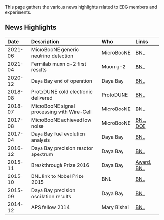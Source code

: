 This page gathers the various news highlights related to EDG members and experiments.

## News Highlights

| Date         | Description       | Who | Links      |
|:-------------|:------------------|:-----------|:-----------|
| 2021-06 | MicroBooNE generic neutrino detection | MicroBooNE | [BNL](https://www.bnl.gov/newsroom/news.php?a=117324) |
| 2021-04 | Fermilab muon g-2 first results | Muon g-2 | [BNL](https://www.bnl.gov/newsroom/news.php?a=118760) |
| 2020-12 | Daya Bay end of operation | Daya Bay | [BNL](https://www.bnl.gov/newsroom/news.php?a=117575) |
| 2018-08 | ProtoDUNE cold electronic delivered | ProtoDUNE | [BNL](https://www.bnl.gov/newsroom/news.php?a=212860) |
| 2018-07 | MicroBooNE signal processing with Wire-Cell | MicroBooNE | [BNL](https://www.bnl.gov/newsroom/news.php?a=212846) |
| 2017-08 | MicroBooNE achieved low noise | MicroBooNE | [BNL](https://www.bnl.gov/newsroom/news.php?a=212311), [DOE](https://science.osti.gov/hep/Highlights/2018/HEP-2018-05-a) |
| 2017-04 | Daya Bay fuel evolution analysis | Daya Bay | [BNL](https://www.bnl.gov/newsroom/news.php?a=112136) |
| 2016-12 | Daya Bay precision reactor spectrum | Daya Bay | [BNL](https://www.bnl.gov/newsroom/news.php?a=111804) |
| 2015-11 | Breakthrough Prize 2016 | Daya Bay | [Award](https://breakthroughprize.org/Laureates/1/P1/Y2016), [BNL](https://www.bnl.gov/newsroom/news.php?a=111790) |
| 2015-10 | BNL link to Nobel Prize 2015 | BNL | [BNL](https://www.bnl.gov/newsroom/news.php?a=25984&btw=1) |
| 2015-09 | Daya Bay precision oscillation results | Daya Bay | [BNL](https://www.bnl.gov/newsroom/news.php?a=111747) |
| 2014-12 | APS fellow 2014  | Mary Bishai | [BNL](https://www.bnl.gov/newsroom/news.php?a=25641) |


